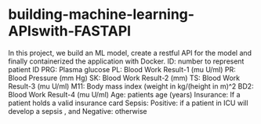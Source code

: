 # building-machine-learning-APIswith-FASTAPI
In this project, we build an ML model, create a restful API for the model and finally containerized the application with Docker.
ID: number to represent patient ID
PRG: Plasma glucose
PL: Blood Work Result-1 (mu U/ml)
PR: Blood Pressure (mm Hg)
SK: Blood Work Result-2 (mm)
TS: Blood Work Result-3 (mu U/ml)
M11: Body mass index (weight in kg/(height in m)^2
BD2: Blood Work Result-4 (mu U/ml)
Age: patients age (years)
Insurance: If a patient holds a valid insurance card
Sepsis: Positive: if a patient in ICU will develop a sepsis , and Negative: otherwise
